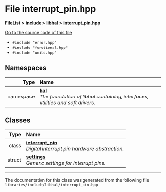 

# File interrupt\_pin.hpp



[**FileList**](files.md) **>** [**include**](dir_cba0faac6e93618a6e2539705915bd70.md) **>** [**libhal**](dir_c21661262b37aa135a14febc024e67d7.md) **>** [**interrupt\_pin.hpp**](libhal_2interrupt__pin_8hpp.md)

[Go to the source code of this file](libhal_2interrupt__pin_8hpp_source.md)



* `#include "error.hpp"`
* `#include "functional.hpp"`
* `#include "units.hpp"`













## Namespaces

| Type | Name |
| ---: | :--- |
| namespace | [**hal**](namespacehal.md) <br>_The foundation of libhal containing, interfaces, utilities and soft drivers._  |


## Classes

| Type | Name |
| ---: | :--- |
| class | [**interrupt\_pin**](classhal_1_1interrupt__pin.md) <br>_Digital interrupt pin hardware abstraction._  |
| struct | [**settings**](structhal_1_1interrupt__pin_1_1settings.md) <br>_Generic settings for interrupt pins._  |



















































------------------------------
The documentation for this class was generated from the following file `libraries/include/libhal/interrupt_pin.hpp`

